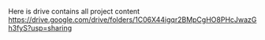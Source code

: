 Here is drive contains all project content
https://drive.google.com/drive/folders/1C06X44igqr2BMpCgHO8PHcJwazGh3fyS?usp=sharing
